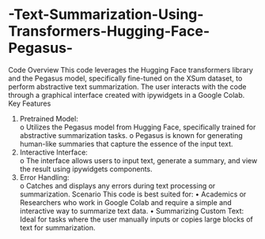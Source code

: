 # -Text-Summarization-Using-Transformers-Hugging-Face-Pegasus-
Code Overview 
This code leverages the Hugging Face transformers library and the Pegasus model, specifically 
fine-tuned on the XSum dataset, to perform abstractive text summarization. The user interacts 
with the code through a graphical interface created with ipywidgets in a Google Colab. 
Key Features 
1. Pretrained Model:  
o Utilizes the Pegasus model from Hugging Face, specifically trained for 
abstractive summarization tasks. 
o Pegasus is known for generating human-like summaries that capture the 
essence of the input text. 
2. Interactive Interface:  
o The interface allows users to input text, generate a summary, and view the result 
using ipywidgets components. 
3. Error Handling:  
o Catches and displays any errors during text processing or summarization. 
Scenario 
This code is best suited for: 
• Academics or Researchers who work in Google Colab and require a simple and 
interactive way to summarize text data. 
• Summarizing Custom Text: Ideal for tasks where the user manually inputs or copies 
large blocks of text for summarization.
